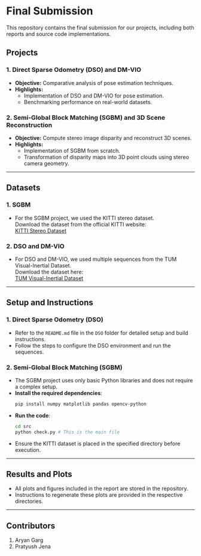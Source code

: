# Final Submission

This repository contains the final submission for our projects, including both reports and source code implementations. 

## Projects

### 1. Direct Sparse Odometry (DSO) and DM-VIO
- **Objective:** Comparative analysis of pose estimation techniques.
- **Highlights:**
  - Implementation of DSO and DM-VIO for pose estimation.
  - Benchmarking performance on real-world datasets.

### 2. Semi-Global Block Matching (SGBM) and 3D Scene Reconstruction
- **Objective:** Compute stereo image disparity and reconstruct 3D scenes.
- **Highlights:**
  - Implementation of SGBM from scratch.
  - Transformation of disparity maps into 3D point clouds using stereo camera geometry.

---

## Datasets

### 1. SGBM
- For the SGBM project, we used the KITTI stereo dataset.  
  Download the dataset from the official KITTI website:  
  [KITTI Stereo Dataset](https://www.cvlibs.net/datasets/kitti/eval_stereo_flow.php?benchmark=stereo)

### 2. DSO and DM-VIO
- For DSO and DM-VIO, we used multiple sequences from the TUM Visual-Inertial Dataset.  
  Download the dataset here:  
  [TUM Visual-Inertial Dataset](https://cvg.cit.tum.de/data/datasets/visual-inertial-dataset)

---

## Setup and Instructions

### 1. Direct Sparse Odometry (DSO)
- Refer to the `README.md` file in the `DSO` folder for detailed setup and build instructions.
- Follow the steps to configure the DSO environment and run the sequences.

### 2. Semi-Global Block Matching (SGBM)
- The SGBM project uses only basic Python libraries and does not require a complex setup.
- **Install the required dependencies**:
    ```bash
    pip install numpy matplotlib pandas opencv-python
    ```
- **Run the code**:
    ```bash
    cd src
    python check.py # This is the main file
    ```
- Ensure the KITTI dataset is placed in the specified directory before execution.

---

## Results and Plots

- All plots and figures included in the report are stored in the repository.  
- Instructions to regenerate these plots are provided in the respective directories.

---

## Contributors

1. Aryan Garg  
2. Pratyush Jena  
